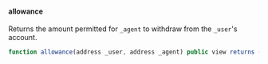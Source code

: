 #### allowance

Returns the amount permitted for `_agent` to withdraw from the `_user`'s account.

``` js
function allowance(address _user, address _agent) public view returns (uint256 amountLeft)
```
